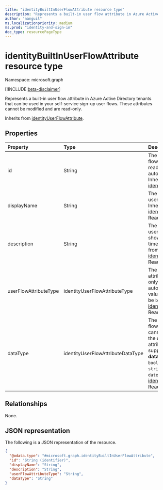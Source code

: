 ```yaml
---
title: "identityBuiltInUserFlowAttribute resource type"
description: "Represents a built-in user flow attribute in Azure Active Directory tenants that can be used in self-service sign-up user flows."
author: "nanguil"
ms.localizationpriority: medium
ms.prod: "identity-and-sign-in"
doc_type: resourcePageType
---
```


# identityBuiltInUserFlowAttribute resource type

Namespace: microsoft.graph

[!INCLUDE [beta-disclaimer](../../includes/beta-disclaimer.md)]

Represents a built-in user flow attribute in Azure Active Directory tenants that can be used in your self-service sign-up user flows. These attributes cannot be modified and are read-only.

Inherits from [identityUserFlowAttribute](../resources/identityuserflowattribute.md).

## Properties

|Property|Type|Description|
|:---|:---|:---|
|id|String|The identifier of the user flow attribute. This is a read-only attribute that is automatically created. Inherited from [identityUserFlowAttribute](../resources/identityuserflowattribute.md)|
|displayName|String|The display name of the user flow attribute. Inherited from [identityUserFlowAttribute](../resources/identityuserflowattribute.md). Read-only.|
|description|String|The description of the user flow attribute that's shown to the user at the time of sign-up. Inherited from [identityUserFlowAttribute](../resources/identityuserflowattribute.md). Read-only.|
|userFlowAttributeType|identityUserFlowAttributeType|The type of the user flow attribute. This is a read-only attribute that is automatically set. The value for this property will be `builtIn`. Inherited from [identityUserFlowAttribute](../resources/identityuserflowattribute.md). Read-only.|
|dataType|identityUserFlowAttributeDataType|The data type of the user flow attribute. This cannot be modified after the custom user flow attribute is created. The supported values for **dataType** are: `string` , `boolean` , `int64` , `stringCollection` , `dateTime`. Inherited from [identityUserFlowAttribute](../resources/identityuserflowattribute.md). Read-only.|

## Relationships

None.

## JSON representation

The following is a JSON representation of the resource.
<!-- {
  "blockType": "resource",
  "keyProperty": "id",
  "@odata.type": "microsoft.graph.identityBuiltInUserFlowAttribute",
  "baseType": "microsoft.graph.identityUserFlowAttribute",
  "openType": false
}
-->

``` json
{
  "@odata.type": "#microsoft.graph.identityBuiltInUserFlowAttribute",
  "id": "String (identifier)",
  "displayName": "String",
  "description": "String",
  "userFlowAttributeType": "String",
  "dataType": "String"
}
```
